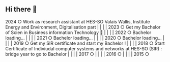 ## Hi there 👋

<!--
**gwenaellegustin/gwenaellegustin** is a ✨ _special_ ✨ repository because its `README.md` (this file) appears on your GitHub profile.

Here are some ideas to get you started:

- 🔭 I’m currently working on ...
- 🌱 I’m currently learning ...
- 👯 I’m looking to collaborate on ...
- 🤔 I’m looking for help with ...
- 💬 Ask me about ...
- 📫 How to reach me: ...
- 😄 Pronouns: ...
- ⚡ Fun fact: ...
-->

2024  ○ Work as research assistant at HES-SO Valais Wallis, Institute Energy and Environment, Digitalisation part
      |
      |
      |
      |
2023  ○ Get my Bachelor of Scien in Business information Technology 🎉
      |
      |
      |
      |
2022  ○ Bachelor loading...
      |
      |
      |
      |
2021  ○ Bachelor loading...
      |
      |
      |
      |
2020  ○ Bachelor loading...
      |
      |
      |
      |
2019  ○ Get my SIR certificate and start my Bachelor !
      |
      |
      |
      |
2018  ○ Start Certificate of Indiviudal computer systems and networks at HES-SO (SIR) : bridge year to go to Bachelor
      |
      |
      |
      |
2017  ○ 
      |
      |
      |
      |
2016  ○ 
      |
      |
      |
      |
2015  ○ 
